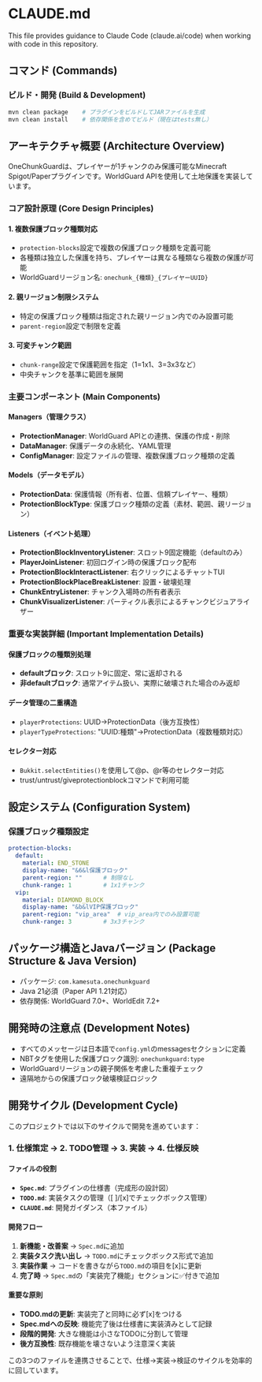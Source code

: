 # CLAUDE.md

This file provides guidance to Claude Code (claude.ai/code) when working with code in this repository.

## コマンド (Commands)

### ビルド・開発 (Build & Development)
```bash
mvn clean package    # プラグインをビルドしてJARファイルを生成
mvn clean install    # 依存関係を含めてビルド（現在はtests無し）
```

## アーキテクチャ概要 (Architecture Overview)

OneChunkGuardは、プレイヤーが1チャンクのみ保護可能なMinecraft Spigot/Paperプラグインです。WorldGuard APIを使用して土地保護を実装しています。

### コア設計原理 (Core Design Principles)

#### 1. 複数保護ブロック種類対応
- `protection-blocks`設定で複数の保護ブロック種類を定義可能
- 各種類は独立した保護を持ち、プレイヤーは異なる種類なら複数の保護が可能
- WorldGuardリージョン名: `onechunk_{種類}_{プレイヤーUUID}`

#### 2. 親リージョン制限システム
- 特定の保護ブロック種類は指定された親リージョン内でのみ設置可能
- `parent-region`設定で制限を定義

#### 3. 可変チャンク範囲
- `chunk-range`設定で保護範囲を指定（1=1x1、3=3x3など）
- 中央チャンクを基準に範囲を展開

### 主要コンポーネント (Main Components)

#### Managers（管理クラス）
- **ProtectionManager**: WorldGuard APIとの連携、保護の作成・削除
- **DataManager**: 保護データの永続化、YAML管理
- **ConfigManager**: 設定ファイルの管理、複数保護ブロック種類の定義

#### Models（データモデル）
- **ProtectionData**: 保護情報（所有者、位置、信頼プレイヤー、種類）
- **ProtectionBlockType**: 保護ブロック種類の定義（素材、範囲、親リージョン）

#### Listeners（イベント処理）
- **ProtectionBlockInventoryListener**: スロット9固定機能（defaultのみ）
- **PlayerJoinListener**: 初回ログイン時の保護ブロック配布
- **ProtectionBlockInteractListener**: 右クリックによるチャットTUI
- **ProtectionBlockPlaceBreakListener**: 設置・破壊処理
- **ChunkEntryListener**: チャンク入場時の所有者表示
- **ChunkVisualizerListener**: パーティクル表示によるチャンクビジュアライザー

### 重要な実装詳細 (Important Implementation Details)

#### 保護ブロックの種類別処理
- **defaultブロック**: スロット9に固定、常に返却される
- **非defaultブロック**: 通常アイテム扱い、実際に破壊された場合のみ返却

#### データ管理の二重構造
- `playerProtections`: UUID→ProtectionData（後方互換性）
- `playerTypeProtections`: "UUID:種類"→ProtectionData（複数種類対応）

#### セレクター対応
- `Bukkit.selectEntities()`を使用して@p、@r等のセレクター対応
- trust/untrust/giveprotectionblockコマンドで利用可能

## 設定システム (Configuration System)

### 保護ブロック種類設定
```yaml
protection-blocks:
  default:
    material: END_STONE
    display-name: "&6&l保護ブロック"
    parent-region: ""      # 制限なし
    chunk-range: 1         # 1x1チャンク
  vip:
    material: DIAMOND_BLOCK
    display-name: "&b&lVIP保護ブロック"
    parent-region: "vip_area"  # vip_area内でのみ設置可能
    chunk-range: 3         # 3x3チャンク
```

## パッケージ構造とJavaバージョン (Package Structure & Java Version)
- パッケージ: `com.kamesuta.onechunkguard`
- Java 21必須（Paper API 1.21対応）
- 依存関係: WorldGuard 7.0+、WorldEdit 7.2+

## 開発時の注意点 (Development Notes)
- すべてのメッセージは日本語で`config.yml`のmessagesセクションに定義
- NBTタグを使用した保護ブロック識別: `onechunkguard:type`
- WorldGuardリージョンの親子関係を考慮した重複チェック
- 遠隔地からの保護ブロック破壊検証ロジック

## 開発サイクル (Development Cycle)

このプロジェクトでは以下のサイクルで開発を進めています：

### 1. 仕様策定 → 2. TODO管理 → 3. 実装 → 4. 仕様反映

#### ファイルの役割
- **`Spec.md`**: プラグインの仕様書（完成形の設計図）
- **`TODO.md`**: 実装タスクの管理（[ ]/[x]でチェックボックス管理）
- **`CLAUDE.md`**: 開発ガイダンス（本ファイル）

#### 開発フロー
1. **新機能・改善案** → `Spec.md`に追加
2. **実装タスク洗い出し** → `TODO.md`にチェックボックス形式で追加
3. **実装作業** → コードを書きながら`TODO.md`の項目を[x]に更新
4. **完了時** → `Spec.md`の「実装完了機能」セクションに✅付きで追加

#### 重要な原則
- **TODO.mdの更新**: 実装完了と同時に必ず[x]をつける
- **Spec.mdへの反映**: 機能完了後は仕様書に実装済みとして記録
- **段階的開発**: 大きな機能は小さなTODOに分割して管理
- **後方互換性**: 既存機能を壊さないよう注意深く実装

この3つのファイルを連携させることで、仕様→実装→検証のサイクルを効率的に回しています。